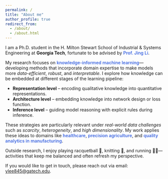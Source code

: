 ```yaml
---
permalink: /
title: "About me"
author_profile: true
redirect_from: 
  - /about/
  - /about.html
---
```

<style>
.aboutme {
  font-family: Arial, sans-serif;
  line-height: 1.65;
  color: #444;
}
.aboutme h2, .aboutme h3 {
  font-weight: 600;
  color: #444;
}
.aboutme strong {
  font-weight: 600;
}
</style>

I am a Ph.D. student in the H. Milton Stewart School of Industrial & Systems Engineering at **Georgia Tech**, fortunate to be advised by <span style="color:#4169E1; font-weight:600">Prof. Jing Li</span>.  

My research focuses on <span style="color:#4169E1; font-weight:600">knowledge-informed machine learning</span>—developing methods that incorporate domain expertise to make models more *data-efficient*, *robust*, and *interpretable*. I explore how knowledge can be embedded at different stages of the learning pipeline:  

- **Representation level** – encoding qualitative knowledge into quantitative representations.  
- **Architecture level** – embedding knowledge into network design or loss function.  
- **Inference level** – guiding model reasoning with explicit rules during inference.  

These strategies are particularly relevant under *real-world data challenges* such as *scarcity*, *heterogeneity*, and *high dimensionality*. My work applies these ideas to domains like <span style="color:#4169E1; font-weight:600">healthcare</span>, <span style="color:#4169E1; font-weight:600">precision agriculture</span>, and <span style="color:#4169E1; font-weight:600">quality analytics in manufacturing</span>.  

Outside research, I enjoy playing racquetball 🎾, knitting 🧶, and running 🏃‍♀️—activities that keep me balanced and often refresh my perspective.  

If you would like to get in touch, please reach out via email: <a href="mailto:ylee845@gatech.edu">ylee845@gatech.edu</a>.  
